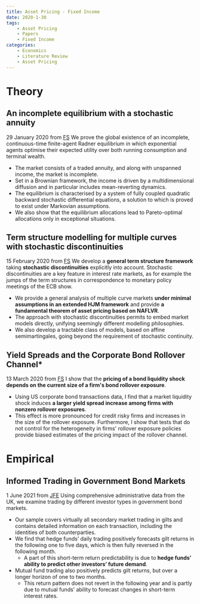 ```yaml
---
title: Asset Pricing - Fixed Income
date: 2020-1-30
tags: 
	- Asset Pricing
	- Papers
	- Fixed Income
categories: 
	- Economics
	- Literature Review
	- Asset Pricing
---
```

# Theory
## An incomplete equilibrium with a stochastic annuity
29 January 2020 from [FS](http://link.springer.com/article/10.1007/s00780-020-00415-6?utm_source=researcher_app&utm_medium=referral&utm_campaign=RESR_MRKT_Researcher_inbound)
We prove the global existence of an incomplete, continuous-time finite-agent Radner equilibrium in which exponential agents optimise their expected utility over both running consumption and terminal wealth. 
+ The market consists of a traded annuity, and along with unspanned income, the market is incomplete. 
+ Set in a Brownian framework, the income is driven by a multidimensional diffusion and in particular includes mean-reverting dynamics. 
+ The equilibrium is characterised by a system of fully coupled quadratic backward stochastic differential equations, a solution to which is proved to exist under Markovian assumptions. 
+ We also show that the equilibrium allocations lead to Pareto-optimal allocations only in exceptional situations.

## Term structure modelling for multiple curves with stochastic discontinuities
15 February 2020 from [FS](http://link.springer.com/article/10.1007/s00780-020-00416-5?utm_source=researcher_app&utm_medium=referral&utm_campaign=RESR_MRKT_Researcher_inbound)
We develop a __general term structure framework__ taking __stochastic discontinuities__ explicitly into account. Stochastic discontinuities are a key feature in interest rate markets, as for example the jumps of the term structures in correspondence to monetary policy meetings of the ECB show. 
+ We provide a general analysis of multiple curve markets __under minimal assumptions in an extended HJM framework__ and provide __a fundamental theorem of asset pricing based on NAFLVR__. 
+ The approach with stochastic discontinuities permits to embed market models directly, unifying seemingly different modelling philosophies. 
+ We also develop a tractable class of models, based on affine semimartingales, going beyond the requirement of stochastic continuity.


## Yield Spreads and the Corporate Bond Rollover Channel*
13 March 2020 from [FS](https://academic.oup.com/rof/article/24/2/345/5364026?rss=1&utm_source=researcher_app&utm_medium=referral&utm_campaign=RESR_MRKT_Researcher_inbound)
I show that the __pricing of a bond liquidity shock depends on the current size of a firm's bond rollover exposure__. 
+ Using US corporate bond transactions data, I find that a market liquidity shock induces __a larger yield spread increase among firms with nonzero rollover exposures__. 
+ This effect is more pronounced for credit risky firms and increases in the size of the rollover exposure. Furthermore, I show that tests that do not control for the heterogeneity in firms' rollover exposure policies provide biased estimates of the pricing impact of the rollover channel.

# Empirical
## Informed Trading in Government Bond Markets
1 June 2021 from [JFE](https://www-sciencedirect-com.ezproxy.med.nyu.edu/science/article/pii/S0304405X21002427?dgcid=rss_sd_all&utm_source=researcher_app&utm_medium=referral&utm_campaign=RESR_MRKT_Researcher_inbound)
Using comprehensive administrative data from the UK, we examine trading by different investor types in government bond markets. 
+ Our sample covers virtually all secondary market trading in gilts and contains detailed information on each transaction, including the identities of both counterparties. 
+ We find that hedge funds’ daily trading positively forecasts gilt returns in the following one to five days, which is then fully reversed in the following month. 
    + A part of this short-term return predictability is due to __hedge funds’ ability to predict other investors’ future demand__. 
+ Mutual fund trading also positively predicts gilt returns, but over a longer horizon of one to two months. 
    + This return pattern does not revert in the following year and is partly due to mutual funds’ ability to forecast changes in short-term interest rates.